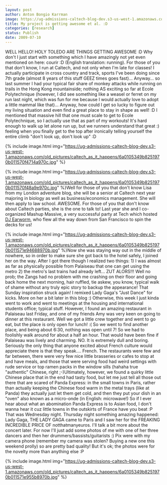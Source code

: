 ```yaml
---
layout: post
author: Anton Bongio Karrman
image: https://ug-admissions-caltech-blog-dev.s3-us-west-1.amazonaws.com/old_pictures/caltech_as_it_happens/6a0105349b8251970b011570f4805c970c.png
title: My project is getting awesome et al. :D
categories: [research]
status: Publish
date: 2009-07-10
---
```


WELL HELLO!
HOLY TOLEDO ARE THINGS GETTING AWESOME :D
Why don't I just start with something which I have amazingly not yet even mentioned on here: courir :D (English translation: running). For those of you that don't know, I run at Caltech, and not only when I'm late for classes! I actually participate in cross country and track, sports I've been doing since 7th grade (almost 8 years of this stuff GEEZ times goes fast)... Anyway... so last summer I had your typical fair share of monkey attacks while running on trails in the Hong Kong mountainside; nothing AS exciting so far at Ecole Polytechnique (however, I did see something like a weasel or ferret on my run last night, which was fun for me because I would actually love to adopt a little mammal like that)... 
Anyway, how could I get so lucky to figure out my living situation and even find a great place to stay in shape as well! :D I mentioned that massive hill that one must scale to get to Ecole Polytechnique, so I actually use that as part of my workouts! It's hard enough to walk up let alone run up, but we runners understand that great :) feeling when you finally get to the top after ironically telling yourself the entire climb "don't look up, don't look up" :D


{% include image.html img="https://ug-admissions-caltech-blog-dev.s3-us-west-1.amazonaws.com/old_pictures/caltech_as_it_happens/6a0105349b8251970b011570f4714a970c.jpg" %}

{% include image.html img="https://ug-admissions-caltech-blog-dev.s3-us-west-1.amazonaws.com/old_pictures/caltech_as_it_happens/6a0105349b8251970b011570f48a9e970c.jpg" %}Well for those of you that don't know Lisa from my London adventure blog, she will be a senior at Caltech next year majoring in biology as well as business/economics management. She will then apply to law school. AWESOME. For those of you that don't know about Caltech parties, she is the one to talk to! Last year she and I co-organized Mashup Massive, a very successful party at Tech which hosted <a href="https://www.djearworm.com/" target="_blank">DJ Earworm</a>, who flew all the way down from San Francisco to spin the decks for us!

{% include image.html img="https://ug-admissions-caltech-blog-dev.s3-us-west-1.amazonaws.com/old_pictures/caltech_as_it_happens/6a0105349b8251970b011571e94688970b.jpg" %}Now she was staying way out in the middle of nowhere, so in order to make sure she got back to the hotel safely, I joined her on the way. After I got there though I realized two things: 1) I was almost as far as physically possible from Palaiseau that one can get using the metro 2) the metro's last trains had already left... ZUT ALORS!!! Well no prob; the Zangs had no problem with me crashing on their floor and going back home the next morning, hair ruffled, tie askew, you know, typical walk of shame without any truly epic story to backup the appearance!
That Sunday inspiration struck again! I remixed Lady Gaga's "Just Dance" for kicks. More on her a bit later in this blog :)
Otherwise, this week I just kinda went to work and went to meetings at the housing and international students office; typical stuff. However, I found an amazing restaurant in Palaiseau last Friday, and one of my friends Amy was very keen on going to dinner at this restaurant. Well we got a little crew together and went to go eat, but the place is only open for lunch! :( So we went to find another place, and being about 6:30, nothing was open until 7! So we had to foolishly walk around for about a half an hour. That would have been fine if Palaiseau was lively and charming. NO. It is extremely dull and boring. Seriously the only thing that anyone excited about French culture would appreciate there is that they speak.... French. The restaurants were few and far between, there were very few nice little brasseries or cafes to stop at and have meals, and those that were serving food had weird settings with rude service or top ramen packs in the window sills (hahaha true "authentic" Chinese, right ;-)Ultimately, however, we found a quirky little Chinese place that in the end had tasty food, but let me just tell all those out there that are scared of Panda Express: in the small towns in Paris, rather than actually keeping the Chinese food warm in the metal trays (like at Panda) they actually just let them get cold, and then they put your dish in an "oven" also known as a micro-onde (in English: microwave!) So if I ever hear about what an abomination Panda Express is to Asian food, I don't wanna hear it cuz little towns in the outskirts of France have you beat :P
That was Wednesday night. Thursday night something amazing happened: Lady Gaga, THE LADY GAGA came to Paris and I saw her for the FREAKING INCREDIBLE PRICE OF notthatmanyeuros. I'll talk a bit more about the concert later. For now I'll just add some photos of me with one of her three dancers and then her drummers/bassists/guitarists :) Pix were with my camera phone (remember my camera was stolen? Buying a new one this weekend prolly) so are pretty bad quality! But it's ok; the photos were for the novelty more than anything else :P

{% include image.html img="https://ug-admissions-caltech-blog-dev.s3-us-west-1.amazonaws.com/old_pictures/caltech_as_it_happens/6a0105349b8251970b011571e955b8970b.jpg" %}
